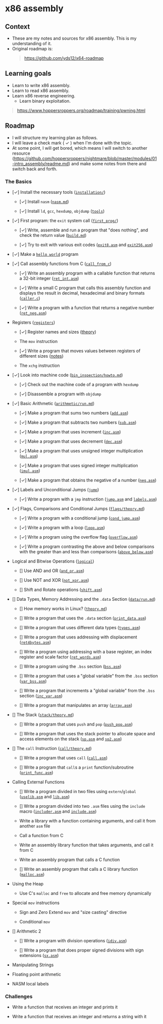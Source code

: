 # x86 assembly

## Context

- These are my notes and sources for x86 assembly. This is my understanding of it.
- Original roadmap is:
    > https://github.com/yds12/x64-roadmap


## Learning goals

- Learn to write x86 assembly.
- Learn to read x86 assembly.
- Learn x86 reverse engineering.
  - Learn binary exploitation.
> https://www.hoppersroppers.org/roadmap/training/pwning.html


## Roadmap

- I will structure my learning plan as follows.
- I will leave a check mark ( ✓ ) when I'm done with the topic.
- At some point, I will get bored, which means I will switch to another resource (https://github.com/hoppersroppers/nightmare/blob/master/modules/01-intro_assembly/readme.md) and make some notes from there and switch back and forth.


### The Basics

* [✓] Install the necessary tools ([`installation/`](tasks/installation))

  * [✓] Install `nasm` ([`nasm.md`](tasks/installation/nasm.md))

  * [✓] Install `ld`, `gcc`, `hexdump`, `objdump` ([`tools`](tasks/installation/utilities.md))

* [✓] First program: the `exit` system call ([`first_prog/`](tasks/first_prog))

  * [✓] Write, assemble and run a program that "does nothing", and check 
  the return value ([`build.md`](tasks/first_prog/build.md))

  * [✓] Try to exit with various exit codes 
  ([`exit8.asm`](tasks/first_prog/exit8.asm) and
  [`exit256.asm`](tasks/first_prog/exit256.asm))

* [✓] Make a [`hello world`](tasks/helloworld/hello.asm) program

* [✓] Call assembly functions from C ([`call_from_c`](tasks/call_from_c/notes.md))

  * [✓] Write an assembly program with a callable function that returns a
  32-bit integer ([`ret_int.asm`](tasks/call_from_c/ret_int.asm))

  * [✓] Write a small C program that calls this assembly function and displays
  the result in decimal, hexadecimal and binary formats 
  ([`caller.c`](tasks/call_from_c/caller.c))

  * [✓] Write a program with a function that returns a negative number
  ([`ret_neg.asm`](tasks/call_from_c/ret_neg_int.asm))

* Registers ([`registers`](tasks/registers))

  * [✓] Register names and sizes ([theory](tasks/registers/x86general.md))

  * The `mov` instruction

  * [✓] Write a program that moves values between registers of different sizes
  ([notes](tasks/registers/notes.md))

  * The `xchg` instruction

* [✓] Look into machine code 
  ([`bin_inspection/howto.md`](tasks/bin_inspection/howto.md))

  * [✓] Check out the machine code of a program with `hexdump`

  * [✓] Disassemble a program with `objdump`

* [✓] Basic Arithmetic ([`arithmetic/run.md`](tasks/arithmetic/run.md))

  * [✓] Make a program that sums two numbers 
  ([`add.asm`](tasks/arithmetic/add.asm))

  * [✓] Make a program that subtracts two numbers
  ([`sub.asm`](tasks/arithmetic/sub.asm))
 
  * [✓] Make a program that uses increment
  ([`inc.asm`](tasks/arithmetic/inc.asm))

  * [✓] Make a program that uses decrement
  ([`dec.asm`](tasks/arithmetic/dec.asm))

  * [✓] Make a program that uses unsigned integer multiplication
  ([`mul.asm`](tasks/arithmetic/mul.asm))
 
  * [✓] Make a program that uses signed integer multiplication
  ([`imul.asm`](tasks/arithmetic/imul.asm))

  * [✓] Make a program that obtains the negative of a number
  ([`neg.asm`](tasks/arithmetic/neg.asm))

* [✓] Labels and Unconditional Jumps ([`jump`](tasks/jump))

  * [✓] Write a program with a `jmp` instruction
  ([`jump.asm`](tasks/jump/jump.asm) and [`labels.asm`](tasks/jump/labels.asm))

* [✓] Flags, Comparisons and Conditional Jumps 
  ([`flags/theory.md`](tasks/flags/control_flow.md))

  * [✓] Write a program with a conditional jump 
  ([`cond_jump.asm`](tasks/flags/cond_jump.asm))

  * [✓] Write a program with a loop ([`loop.asm`](tasks/flags/loop.asm))

  * [✓] Write a program using the overflow flag
  ([`overflow.asm`](tasks/flags/overflow.asm))

  * [✓] Write a program contrasting the above and below comparisons with the
  greater than and less than comparisons
  ([`above_below.asm`](tasks/flags/above_below.asm))

* Logical and Bitwise Operations ([`logical`](tasks/logical))

  * [] Use AND and OR ([`and_or.asm`](tasks/logical/and_or.asm))
 
  * [] Use NOT and XOR ([`not_xor.asm`](tasks/logical/not_xor.asm))

  * [] Shift and Rotate operations ([`shift.asm`](tasks/logical/shift.asm))

* [] Data Types, Memory Addressing and the `.data` Section
  ([`data/run.md`](tasks/data/run.md))

  * [] How memory works in Linux?
  ([`theory.md`](tasks/data/theory.md))

  * [] Write a program that uses the `.data` section
  ([`print_data.asm`](tasks/data/print_data.asm))
 
  * [] Write a program that uses different data types
  ([`types.asm`](tasks/data/types.asm))

  * [] Write a program that uses addressing with displacement
  ([`ret4bytes.asm`](tasks/data/ret4bytes.asm))

  * [] Write a program using addressing with a base register,
  an index register and scale factor
  ([`ret_words.asm`](tasks/data/ret_words.asm))

  * [] Write a program using the `.bss` section
  ([`bss.asm`](tasks/data/bss.asm))

  * [] Write a program that uses a "global variable" from the `.bss` section
  ([`var_bss.asm`](tasks/data/var_bss.asm))

  * [] Write a program that increments a "global variable" from the 
  `.bss` section ([`inc_var.asm`](tasks/data/inc_var.asm))

  * [] Write a program that manipulates an array
  ([`array.asm`](tasks/data/array.asm))

* [] The Stack ([`stack/theory.md`](tasks/stack/theory.md))

  * [] Write a program that uses `push` and `pop`
  ([`push_pop.asm`](tasks/stack/push_pop.asm))

  * [] Write a program that uses the stack pointer to allocate space and
  access elements on the stack ([`sp.asm`](tasks/stack/sp.asm) and
  [`sp2.asm`](tasks/stack/sp2.asm))

* [] The `call` Instruction ([`call/theory.md`](tasks/call/theory.md))

  * [] Write a program that uses `call` ([`call.asm`](tasks/call/call.asm))

  * [] Write a program that `call`s a `print` function/subroutine
  ([`print_func.asm`](tasks/call/print_func.asm))

* Calling External Functions

  * [] Write a program divided in two files using `extern`/`global`
  ([`uselib.asm`](tasks/extern/uselib.asm) and
  [`lib.asm`](tasks/extern/lib.asm))

  * [] Write a program divided into two `.asm` files using the `include` macro
  ([`includer.asm`](tasks/extern/includer.asm) and
  [`include.asm`](tasks/extern/include.asm))

  * Write a library with a function containing arguments, and call it from
  another `asm` file

  * Call a function from C

  * Write an assembly library function that takes arguments, and call it from C

  * Write an assembly program that calls a C function

  * [] Write an assembly program that calls a C library function
  ([`malloc.asm`](tasks/extern/malloc.asm))

* Using the Heap

  * Use C's `malloc` and `free` to allocate and free memory dynamically

* Special `mov` instructions

  * Sign and Zero Extend `mov` and "size casting" directive

  * Conditional `mov`

* [] Arithmetic 2

  * [] Write a program with division operations
  ([`idiv.asm`](tasks/arith2/idiv.asm))
 
  * [] Write a program that does proper signed divisions with sign extensions
  ([`sx.asm`](tasks/arith2/sx.asm))

* Manipulating Strings

* Floating point arithmetic

* NASM local labels

### Challenges

* Write a function that receives an integer and prints it

* Write a function that receives an integer and returns a string with it
